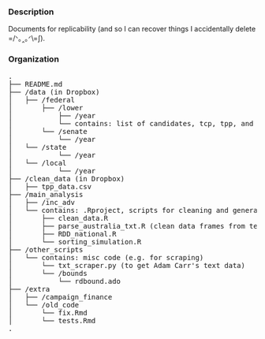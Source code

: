 ### Description
Documents for replicability (and so I can recover things I accidentally delete =/ᐠ｡‸｡ᐟ\\=∫).

### Organization

<pre>
. 
├── README.md 
├── /data (in Dropbox)
│   ├── /federal
│       ├── /lower
│           ├── /year
│           └── contains: list of candidates, tcp, tpp, and two fp .csvs (party-level and candidate-level)
│       └── /senate
│           └── /year
│   └── /state
│           └── /year
│   └── /local
│           └── /year
├── /clean_data (in Dropbox)
│   ├── tpp_data.csv
├── /main_analysis
│   ├── /inc_adv 
│   └── contains: .Rproject, scripts for cleaning and general analysis
│       ├── clean_data.R 
│       ├── parse_australia_txt.R (clean data frames from text data)
│       ├── RDD_national.R
│       └── sorting_simulation.R 
├── /other_scripts
│   └── contains: misc code (e.g. for scraping)
│       └── txt_scraper.py (to get Adam Carr's text data)
│       └── /bounds
│           └── rdbound.ado
├── /extra
│   ├── /campaign_finance
│   └── /old_code
│       └── fix.Rmd
│       └── tests.Rmd
.    
</pre>

    
